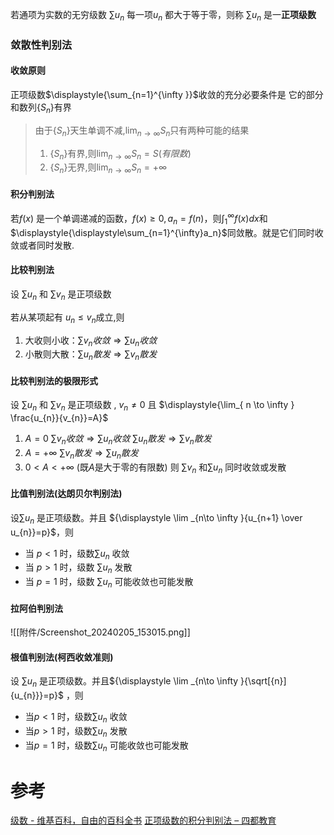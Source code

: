 
若通项为实数的无穷级数 ${\displaystyle \sum u_{n}}$ 每一项${\displaystyle u_{n}}$ 都大于等于零，则称 ${\displaystyle \sum u_{n}}$ 是一**正项级数**


### 敛散性判别法
#### 收敛原则
正项级数$\displaystyle{\sum_{n=1}^{\infty }}$收敛的充分必要条件是 它的部分和数列$\{S_{n}\}$有界
> 由于$\displaystyle{ \{S_{n}\}}$天生单调不减,$\displaystyle{\lim_{ n \to \infty }S_{n}}$只有两种可能的结果
> 1. $\displaystyle{ \{S_{n}\}}$有界,则$\displaystyle{\lim_{ n \to \infty }S_{n}=S(有限数)}$ 
> 2. $\displaystyle{ \{S_{n}\}}$无界,则$\displaystyle{\lim_{ n \to \infty }S_{n}=+\infty }$ 
#### 积分判别法
若$f(x)$ 是一个单调递减的函数，$\displaystyle{f(x)\geq 0, a_n=f(n)}$，则$\displaystyle{\displaystyle\int_1^{\infty}f(x)dx}$和$\displaystyle{\displaystyle\sum_{n=1}^{\infty}a_n}$同敛散。就是它们同时收敛或者同时发散.
#### 比较判别法 
设 ${\displaystyle \sum u_{n}}$ 和 ${\displaystyle \sum v_{n}}$ 是正项级数

若从某项起有 $u_{n}\leq v_{n}$成立,则
1. 大收则小收：$\displaystyle{\sum v_{n}收敛\Longrightarrow \sum u_{n}收敛}$
2. 小散则大散：$\displaystyle{\sum u_{n}散发\Longrightarrow \sum v_{n}散发}$

#### 比较判别法的极限形式
设 ${\displaystyle \sum u_{n}}$ 和 ${\displaystyle \sum v_{n}}$ 是正项级数 , $v_{n}\neq 0$
且 $\displaystyle{\lim_{ n \to \infty } \frac{u_{n}}{v_{n}}=A}$
1. $A=0$
	   $\displaystyle{\sum v_{n}收敛\Longrightarrow \sum u_{n}收敛}$
	   $\displaystyle{\sum u_{n}散发\Longrightarrow \sum v_{n}散发}$
2. $A=+\infty$
	   $\displaystyle{\sum v_{n}散发\Longrightarrow \sum u_{n}散发}$
3. $0<A<+\infty$ (既$A$是大于零的有限数)
	   则 ${\displaystyle \sum v_{n}}$ 和${\displaystyle \sum u_{n}}$ 同时收敛或发散
#### 比值判别法(达朗贝尔判别法)
设${\displaystyle \sum u_{n}}$ 是正项级数。并且 ${\displaystyle \lim _{n\to \infty }{u_{n+1} \over u_{n}}=p}$，则
- 当 ${\displaystyle p<1}$ 时，级数${\displaystyle \sum u_{n}}$  收敛
- 当 ${\displaystyle p>1}$ 时，级数 ${\displaystyle \sum u_{n}}$ 发散
- 当 ${\displaystyle p=1}$ 时，级数 ${\displaystyle \sum u_{n}}$ 可能收敛也可能发散
#### 拉阿伯判别法
![[附件/Screenshot_20240205_153015.png]]
#### 根值判别法(柯西收敛准则)
设 ${\displaystyle \sum u_{n}}$ 是正项级数。并且${\displaystyle \lim _{n\to \infty }{\sqrt[{n}]{u_{n}}}=p}$ ，则
- 当${\displaystyle p<1}$ 时，级数${\displaystyle \sum u_{n}}$ 收敛
- 当${\displaystyle p>1}$ 时，级数${\displaystyle \sum u_{n}}$ 发散
- 当${\displaystyle p=1}$ 时，级数${\displaystyle \sum u_{n}}$ 可能收敛也可能发散

# 参考
[级数 - 维基百科，自由的百科全书](https://zh.wikipedia.org/wiki/%E7%BA%A7%E6%95%B0#%E6%AD%A3%E9%A1%B9%E7%BA%A7%E6%95%B0)
[正项级数的积分判别法 – 四都教育](https://www.sudoedu.com/%e9%ab%98%e7%ad%89%e6%95%b0%e5%ad%a6%ef%bc%88%e4%b8%8b%ef%bc%89%e8%a7%86%e9%a2%91%e8%af%be%e7%a8%8b/%e6%97%a0%e7%a9%b7%e7%ba%a7%e6%95%b0/%e6%ad%a3%e9%a1%b9%e7%ba%a7%e6%95%b0%e7%9a%84%e7%a7%af%e5%88%86%e5%88%a4%e5%88%ab%e6%b3%95/)


